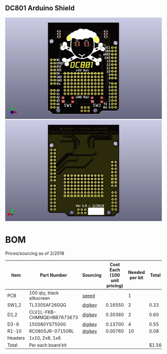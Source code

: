 
## DC801 Arduino Shield

![Shield Front](/Firmware102/Hardware/DC801%20Shield/images/DC801%20Shield%20Front.png)
![Shield Back](/Firmware102/Hardware/DC801%20Shield/images/DC801%20Shield%20Back.png)


# BOM

Prices/sourcing as of 2/2018

Item | Part Number | Sourcing | Cost Each (100 unit pricing) | Needed per kit | Total
-----|-------------|----------|------------------------------|----------------|------
PCB | 100 qty, black silkscreen | [seeed](https://www.seeedstudio.com/fusion_pcb.html) | | 1 | 
SW1,2 | TL3305AF260QG | [digikey](https://www.digikey.com/scripts/DkSearch/dksus.dll?Detail&itemSeq=252764681&uq=636549402931428208) | 0.16550 | 2 | 0.33
D1,2 | CLV1L-FKB-CHMMQEHBB7673673 | [digikey](https://www.digikey.com/scripts/DkSearch/dksus.dll?Detail&itemSeq=252763847&uq=636549402931418208) | 0.30360 | 2 | 0.60
D3-6 | 150080YS75000 | [digikey](https://www.digikey.com/scripts/DkSearch/dksus.dll?Detail&itemSeq=252763859&uq=636549402931418208) | 0.13700 | 4 | 0.55
R1-10 | RC0805JR-07150RL | [digikey](https://www.digikey.com/scripts/DkSearch/dksus.dll?Detail&itemSeq=252764725&uq=636549402931428208) | 0.00760 | 10 | 0.08
Headers | 1x10, 2x8, 1x6 | | | | |
Total | Per each board kit | | | | $1.56